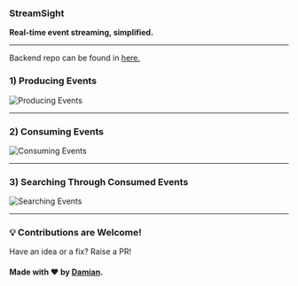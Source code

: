### StreamSight  

**Real-time event streaming, simplified.**  

---
Backend repo can be found in <a href="https://github.com/DamianRavinduPeiris/kafka-ts">here.</a>

### 1) Producing Events  
![Producing Events](https://github.com/user-attachments/assets/55e08de7-c6c4-4f96-b9f6-b4e0d8d91fec)  

---

### 2) Consuming Events  
![Consuming Events](https://github.com/user-attachments/assets/b850e4e3-1477-4eba-b7e4-584ff20b2821)  

---

### 3) Searching Through Consumed Events  
![Searching Events](https://github.com/user-attachments/assets/3c43a1df-3929-434a-bcbd-f465ad35905d)  

---

### 💡 Contributions are Welcome!  
Have an idea or a fix? Raise a PR!  

#### Made with ❤️ by [Damian](#).
